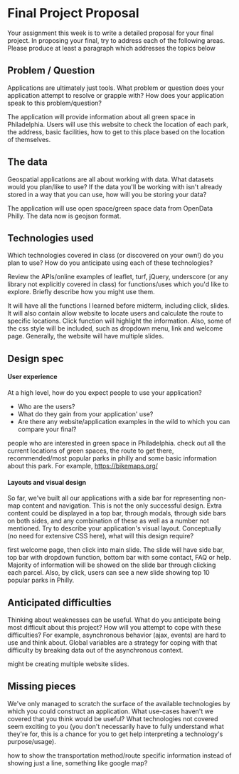 # Final Project Proposal

Your assignment this week is to write a detailed proposal for your final
project. In proposing your final, try to address each of the following
areas. Please produce at least a paragraph which addresses the topics below

## Problem / Question

Applications are ultimately just tools. What problem or question does
your application attempt to resolve or grapple with? How does your
application speak to this problem/question?

The application will provide information about all green space in Philadelphia.
Users will use this website to check the location of each park, the address, basic
facilities, how to get to this place based on the location of themselves.

## The data

Geospatial applications are all about working with data. What datasets
would you plan/like to use? If the data you'll be working with isn't
already stored in a way that you can use, how will you be storing your data?

The application will use open space/green space data from OpenData Philly. The data
now is geojson format.

## Technologies used

Which technologies covered in class (or discovered on your own!) do you
plan to use? How do you anticipate using each of these technologies?

Review the APIs/online examples of leaflet, turf, jQuery, underscore (or
any library not explicitly covered in class) for functions/uses which
you'd like to explore. Briefly describe how you might use them.

It will have all the functions l learned before midterm, including click, slides.
It will also contain allow website to locate users and calculate the route to
specific locations. Click function will highlight the information. Also, some of
the css style will be included, such as dropdown menu, link and welcome page. Generally,
the website will have multiple slides.

## Design spec

#### User experience

At a high level, how do you expect people to use your application?
- Who are the users?
- What do they gain from your application' use?
- Are there any website/application examples in the wild to which you can compare your final?

people who are interested in green space in Philadelphia.
check out all the current locations of green spaces, the route to get there, recommended/most popular
parks in philly and some basic information about this park.
For example, https://bikemaps.org/

#### Layouts and visual design

So far, we've built all our applications with a side bar for
representing non-map content and navigation. This is not the only
successful design. Extra content could be displayed in a top bar,
through modals, through side bars on both sides, and any combination of
these as well as a number not mentioned. Try to describe your
application's visual layout. Conceptually (no need for extensive CSS
here), what will this design require?

first welcome page, then click into main slide. The slide will have side bar, top bar with dropdown
function, bottom bar with some contact, FAQ or help. Majority of information will be showed on
the slide bar through clicking each parcel. Also, by click, users can see a new slide
showing top 10 popular parks in Philly.

## Anticipated difficulties

Thinking about weaknesses can be useful. What do you anticipate being
most difficult about this project? How will you attempt to cope with
these difficulties? For example, asynchronous behavior (ajax, events)
are hard to use and think about. Global variables are a strategy for
coping with that difficulty by breaking data out of the asynchronous
context.

might be creating multiple website slides.

## Missing pieces

We've only managed to scratch the surface of the available technologies
by which you could construct an application. What use-cases haven't we covered
that you think would be useful? What technologies not covered seem exciting to
you (you don't necessarily have to fully understand what they're for,
this is a chance for you to get help interpreting a technology's
purpose/usage).

how to show the transportation method/route specific information instead of showing
just a line, something like google map?
